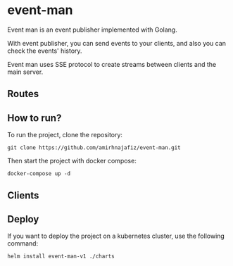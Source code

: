 # event-man

Event man is an event publisher implemented with Golang.

With event publisher, you can send events to your clients, and
also you can check the events' history.

Event man uses SSE protocol to create streams between clients
and the main server.

## Routes

## How to run?
To run the project, clone the repository:
```shell
git clone https://github.com/amirhnajafiz/event-man.git
```

Then start the project with docker compose:
```shell
docker-compose up -d
```

## Clients

## Deploy
If you want to deploy the project on a kubernetes cluster, use the following command:
```shell
helm install event-man-v1 ./charts
```
